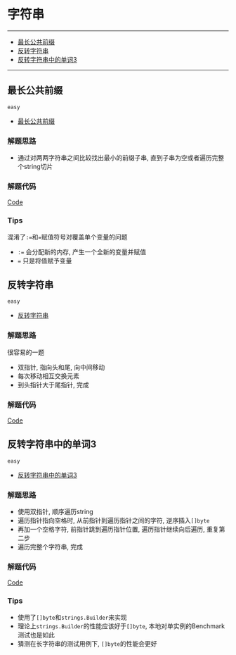 # 字符串

---

- [最长公共前缀](#最长公共前缀)
- [反转字符串](#反转字符串)
- [反转字符串中的单词3](#反转字符串中的单词3)

---

## 最长公共前缀

`easy`

- [最长公共前缀](https://leetcode-cn.com/problems/longest-common-prefix/)

### 解题思路

- 通过对两两字符串之间比较找出最小的前缀子串, 直到子串为空或者遍历完整个string切片

### 解题代码

[Code](../Longest_Common_Prefix/code.go)

### Tips

混淆了`:=`和`=`赋值符号对覆盖单个变量的问题

- `:=` 会分配新的内存, 产生一个全新的变量并赋值
- `=` 只是将值赋予变量


## 反转字符串

`easy`

- [反转字符串](https://leetcode-cn.com/problems/reverse-string/)

### 解题思路

很容易的一题
- 双指针, 指向头和尾, 向中间移动
- 每次移动相互交换元素
- 到头指针大于尾指针, 完成

### 解题代码

[Code](../Reverse_String/code.go)

## 反转字符串中的单词3

`easy`

- [反转字符串中的单词3](https://leetcode-cn.com/problems/reverse-words-in-a-string-iii/)

### 解题思路

- 使用双指针, 顺序遍历string
- 遍历指针指向空格时, 从前指针到遍历指针之间的字符, 逆序插入`[]byte`
- 再加一个空格字符, 前指针跳到遍历指针位置, 遍历指针继续向后遍历, 重复第二步
- 遍历完整个字符串, 完成

### 解题代码

[Code](../Reverse_Words_in_a_String_III/code.go)

### Tips

- 使用了`[]byte`和`strings.Builder`来实现
- 理论上`strings.Builder`的性能应该好于`[]byte`, 本地对单实例的Benchmark测试也是如此
- 猜测在长字符串的测试用例下, `[]byte`的性能会更好
